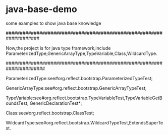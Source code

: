 # java-base-demo
some examples to show java base knowledge

####################################################################

Now,the project is for java type framework,include 
ParameterizedType,GenericArrayType,TypeVariable,Class,WildcardType.

######################################################################

ParameterizedType:see#org.reflect.bootstrap.ParameterizedTypeTest;

GenericArrayType:see#org.reflect.bootstrap.GenericArrayTypeTest;

TypeVariable:see#org.reflect.bootstrap.TypeVariableTest,TypeVariableGetBoundsTest,
GenericDeclarationTest*;

Class:see#org.reflect.bootstrap.ClassTest;

WildcardType:see#org.reflect.bootstrap.WildcardTypeTest,ExtendsSuperTest.



